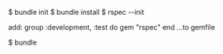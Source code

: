 $ bundle init
$ bundle install
$ rspec --init


add:
group :development, :test do
  gem "rspec"
end
 ...to gemfile

$ bundle
